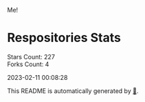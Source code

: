 Me!

# Respositories Stats
Stars Count: 227  
Forks Count: 4

2023-02-11 00:08:28  

This README is automatically generated by [🐰](https://github.com/rnitta/rnitta).
